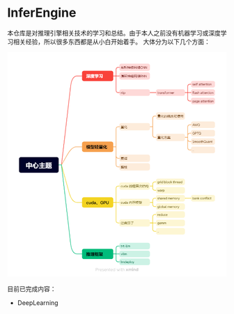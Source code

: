 # InferEngine
本仓库是对推理引擎相关技术的学习和总结。由于本人之前没有机器学习或深度学习相关经验，所以很多东西都是从小白开始着手。
大体分为以下几个方面：

![](.assets/infer_mind.png)

目前已完成内容：
- DeepLearning
 